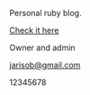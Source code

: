 Personal ruby blog.

[Check it here](https://blogjarisob.herokuapp.com/)

Owner and admin

jarisob@gmail.com

12345678
